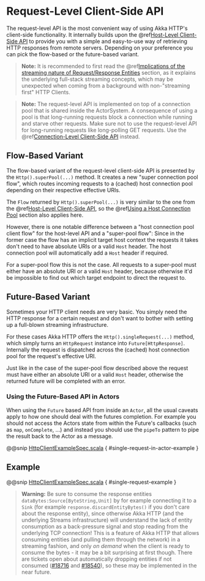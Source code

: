 <a id="request-level-api"></a>
# Request-Level Client-Side API

The request-level API is the most convenient way of using Akka HTTP's client-side functionality. It internally builds upon the
@ref[Host-Level Client-Side API](host-level.md#host-level-api) to provide you with a simple and easy-to-use way of retrieving HTTP responses from remote servers.
Depending on your preference you can pick the flow-based or the future-based variant.

> **Note:**
It is recommended to first read the @ref[Implications of the streaming nature of Request/Response Entities](../implications-of-streaming-http-entity.md#implications-of-streaming-http-entities) section,
as it explains the underlying full-stack streaming concepts, which may be unexpected when coming
from a background with non-"streaming first" HTTP Clients.

> **Note:**
The request-level API is implemented on top of a connection pool that is shared inside the ActorSystem. A consequence of
using a pool is that long-running requests block a connection while running and starve other requests. Make sure not to use
the request-level API for long-running requests like long-polling GET requests. Use the @ref[Connection-Level Client-Side API](connection-level.md#connection-level-api) instead.

## Flow-Based Variant

The flow-based variant of the request-level client-side API is presented by the `Http().superPool(...)` method.
It creates a new "super connection pool flow", which routes incoming requests to a (cached) host connection pool
depending on their respective effective URIs.

The `Flow` returned by `Http().superPool(...)` is very similar to the one from the @ref[Host-Level Client-Side API](host-level.md#host-level-api), so the
@ref[Using a Host Connection Pool](host-level.md#using-a-host-connection-pool) section also applies here.

However, there is one notable difference between a "host connection pool client flow" for the host-level API and a
"super-pool flow":
Since in the former case the flow has an implicit target host context the requests it takes don't need to have absolute
URIs or a valid `Host` header. The host connection pool will automatically add a `Host` header if required.

For a super-pool flow this is not the case. All requests to a super-pool must either have an absolute URI or a valid
`Host` header, because otherwise it'd be impossible to find out which target endpoint to direct the request to.

## Future-Based Variant

Sometimes your HTTP client needs are very basic. You simply need the HTTP response for a certain request and don't
want to bother with setting up a full-blown streaming infrastructure.

For these cases Akka HTTP offers the `Http().singleRequest(...)` method, which simply turns an `HttpRequest` instance
into `Future[HttpResponse]`. Internally the request is dispatched across the (cached) host connection pool for the
request's effective URI.

Just like in the case of the super-pool flow described above the request must have either an absolute URI or a valid
`Host` header, otherwise the returned future will be completed with an error.

### Using the Future-Based API in Actors

When using the `Future` based API from inside an `Actor`, all the usual caveats apply to how one should deal
with the futures completion. For example you should not access the Actors state from within the Future's callbacks
(such as `map`, `onComplete`, ...) and instead you should use the `pipeTo` pattern to pipe the result back
to the Actor as a message.

@@snip [HttpClientExampleSpec.scala](../../../../../test/scala/docs/http/scaladsl/HttpClientExampleSpec.scala) { #single-request-in-actor-example }

## Example

@@snip [HttpClientExampleSpec.scala](../../../../../test/scala/docs/http/scaladsl/HttpClientExampleSpec.scala) { #single-request-example }

> **Warning:**
Be sure to consume the response entities `dataBytes:Source[ByteString,Unit]` by for example connecting it
to a `Sink` (for example `response.discardEntityBytes()` if you don't care about the
response entity), since otherwise Akka HTTP (and the underlying Streams infrastructure) will understand the
lack of entity consumption as a back-pressure signal and stop reading from the underlying TCP connection!
This is a feature of Akka HTTP that allows consuming entities (and pulling them through the network) in
a streaming fashion, and only *on demand* when the client is ready to consume the bytes -
it may be a bit surprising at first though.
There are tickets open about automatically dropping entities if not consumed ([#18716](https://github.com/akka/akka/issues/18716) and [#18540](https://github.com/akka/akka/issues/18540)),
so these may be implemented in the near future.